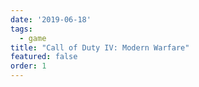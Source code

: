 ```yaml
---
date: '2019-06-18'
tags:
  - game
title: "Call of Duty IV: Modern Warfare"
featured: false
order: 1
---
```


